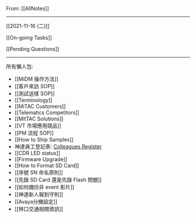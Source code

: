 From: [[AllNotes]]

---

[[2021-11-16 (二)]]

[[On-going Tasks]]

[[Pending Questions]]

---

所有懶人包:
- [[MiDM 操作方法]]
- [[客戶來訪 SOP]]
- [[測試送樣 SOP]]
- [[Terminology]]
- [[MiTAC Customers]]
- [[Telematics Competitors]]
- [[MitTAC Solutions]]
- [[VT 市場應用競品]]
- [[PM 流程 SOP]]
- [[How to Ship Samples]]
- 神達員工登記表: [Colleagues Register](https://docs.google.com/spreadsheets/d/129KO8zR6N--V3xbvpdOMwLjk1sLkOdvlJBWAyA0_BeU/edit?usp=sharing)
- [[CDR LED status]]
- [[Firmware Upgrade]]
- [[How to Format SD Card]]
- [[序號 SN 命名原則]]
- [[先錄 SD Card 還是先錄 Flash 問題]]
- [[如何備份非 event 影片]]
- [[神達新人報到守則]]
- [[Avaya分機設定]]
- [[林口交通相關資訊]]



